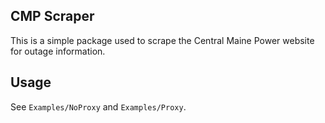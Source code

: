 CMP Scraper
---

This is a simple package used to scrape the Central Maine Power website for outage information.

Usage
---

See `Examples/NoProxy` and `Examples/Proxy`.